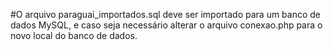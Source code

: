 #O arquivo paraguai_importados.sql deve ser importado para um banco de dados MySQL, e caso seja necessário alterar o arquivo conexao.php para o novo local do banco de dados.

